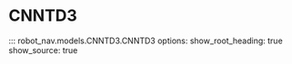 # CNNTD3

::: robot_nav.models.CNNTD3.CNNTD3
    options:
      show_root_heading: true
      show_source: true